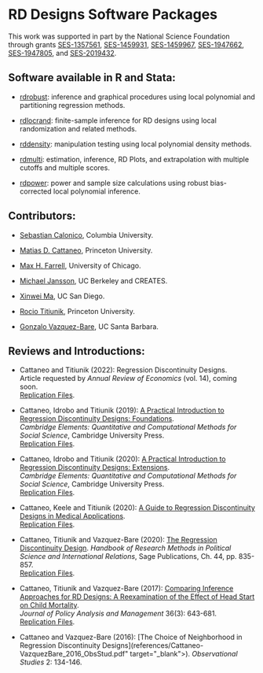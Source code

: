 # RD Designs Software Packages

This work was supported in part by the National Science Foundation through grants [SES-1357561](https://www.nsf.gov/awardsearch/showAward?AWD_ID=1357561), [SES-1459931](https://www.nsf.gov/awardsearch/showAward?AWD_ID=1459931), [SES-1459967](https://www.nsf.gov/awardsearch/showAward?AWD_ID=1459967), [SES-1947662](https://www.nsf.gov/awardsearch/showAward?AWD_ID=1947662), [SES-1947805](https://www.nsf.gov/awardsearch/showAward?AWD_ID=1947805), and [SES-2019432](https://www.nsf.gov/awardsearch/showAward?AWD_ID=2019432).

## Software available in R and Stata:

- [rdrobust](https://github.com/rdpackages/rdrobust): inference and graphical procedures using local polynomial and partitioning regression methods.

- [rdlocrand](https://github.com/rdpackages/rdlocrand): finite-sample inference for RD designs using local randomization and related methods.

- [rddensity](https://github.com/rdpackages/rddensity): manipulation testing using local polynomial density methods.

- [rdmulti](https://github.com/rdpackages/rdmulti): estimation, inference, RD Plots, and extrapolation with multiple cutoffs and multiple scores.

- [rdpower](https://github.com/rdpackages/rdpower): power and sample size calculations using robust bias-corrected local polynomial inference.

## Contributors:

- [Sebastian Calonico](https://sites.google.com/site/scalonico), Columbia University.

- [Matias D. Cattaneo](https://cattaneo.princeton.edu), Princeton University.

- [Max H. Farrell](https://maxhfarrell.com/), University of Chicago.

- [Michael Jansson](http://www.econ.berkeley.edu/~mjansson/index.html), UC Berkeley and CREATES.

- [Xinwei Ma](https://sites.google.com/view/xinweima), UC San Diego.

- [Rocio Titiunik](https://scholar.princeton.edu/titiunik), Princeton University.

- [Gonzalo Vazquez-Bare](https://sites.google.com/site/gvazquezbare), UC Santa Barbara.

## Reviews and Introductions:

- Cattaneo and Titiunik (2022): Regression Discontinuity Designs.<br>
Article requested by <i>Annual Review of Economics</i> (vol. 14), coming soon.<br>
[Replication Files](https://github.com/rdpackages/replication).

- Cattaneo, Idrobo and Titiunik (2019): [A Practical Introduction to Regression Discontinuity Designs: Foundations]().<br>
_Cambridge Elements: Quantitative and Computational Methods for Social Science_, Cambridge University Press.<br>
[Replication Files](https://github.com/rdpackages/replication).

- Cattaneo, Idrobo and Titiunik (2020): [A Practical Introduction to Regression Discontinuity Designs: Extensions](references/Cattaneo-Idrobo-Titiunik_2018_CUP-Vol2.pdf).<br>
_Cambridge Elements: Quantitative and Computational Methods for Social Science_, Cambridge University Press.<br>
[Replication Files](https://github.com/rdpackages/replication).

- Cattaneo, Keele and Titiunik (2020): [A Guide to Regression Discontinuity Designs in Medical Applications]().<br>
[Replication Files](https://github.com/rdpackages/replication).

- Cattaneo, Titiunik and Vazquez-Bare (2020): [The Regression Discontinuity Design]().
_Handbook of Research Methods in Political Science and International Relations_, Sage Publications, Ch. 44, pp. 835-857.<br>
[Replication Files](https://github.com/rdpackages/replication).

- Cattaneo, Titiunik and Vazquez-Bare (2017): [Comparing Inference Approaches for RD Designs: A Reexamination of the Effect of Head Start on Child Mortality](references/Cattaneo-Titiunik-VazquezBare_2017_JPAM.pdf).<br>
_Journal of Policy Analysis and Management_ 36(3): 643-681.<br>
[Replication Files](https://github.com/rdpackages/replication).

- Cattaneo and Vazquez-Bare (2016): [The Choice of Neighborhood in Regression Discontinuity Designs](references/Cattaneo-VazquezBare_2016_ObsStud.pdf" target="_blank">).
_Observational Studies_ 2: 134-146.

<br>
<br>

